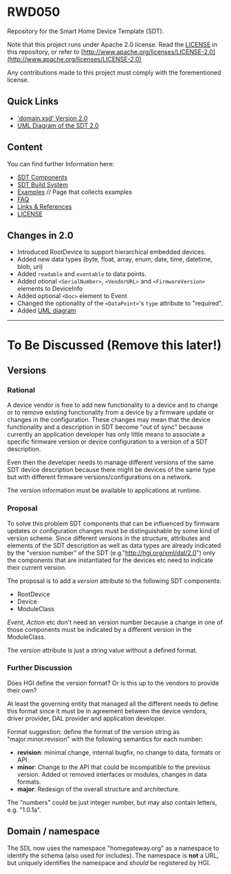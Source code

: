 # RWD050

Repository for the Smart Home Device Template (SDT).

Note that this project runs under Apache 2.0 license. Read the [LICENSE](LICENSE) in this repository, or refer to [http://www.apache.org/licenses/LICENSE-2.0](http://www.apache.org/licenses/LICENSE-2.0)

Any contributions made to this project must comply with the forementioned license.

## Quick Links
- ['domain.xsd' Version 2.0](SDT/schema2.0/src/domain.xsd)
- [UML Diagram of the SDT 2.0](SDT/schema2.0/docs/images/SDT2.0_UML.png)


## Content

You can find further Information here:

- [SDT Components](SDT/schema2.0/docs/SDT_Components.md)
- [SDT Build System](SDT/schema2.0/docs/SDT%20Build%20System.md)
- [Examples](SDT/schema2.0/docs/Exampls.md) // Page that collects examples
- [FAQ](SDT/schema2.0/docs/FAQ.md)
- [Links & References](SDT/schema2.0/docs/Links.md)
- [LICENSE](LICENSE)


## Changes in 2.0
- Introduced RootDevice to support hierarchical embedded devices.
- Added new data types (byte, float, array, enum, date, time, datetime, blob, uri)
- Added ``readable`` and ``eventable`` to data points.
- Added otional ``<SerialNumber>``, ``<VendorURL>`` and ``<FirmwareVersion>`` elements to DeviceInfo
- Added optional ``<Doc>`` element to Event
- Changed the optionality of the ``<DataPoint>``'s ``type`` attribute to "required".
- Added [UML diagram](SDT/schema2.0/docs/SDT_Components.md)

---

# To Be Discussed (Remove this later!)
## Versions
### Rational
A device vendor is free to add new functionality to a device and to change or to remove existing functionality from a device by a firmware update or changes in the configuration. These changes may mean that the device functionality and a description in SDT become "out of sync" because currently an application developer has only little means to associate a specific firmware version or device configuration to a version of a SDT description. 

Even then the developer needs to manage different versions of the same SDT device description because there might be devices of the same type but with different firmware versions/configurations on a network. 

The version information must be available to applications at runtime.

### Proposal
To solve this problem SDT components that can be influenced by firmware updates or configuration changes must be distinguishable by some kind of version scheme. Since different versions in the structure, attributes and elements of the SDT description as well as data types are already indicated by the "version number" of the SDT (e.g."http://hgi.org/xml/dal/2.0") only the components that are instantiated for the devices etc need to indicate their current version.

The proposal is to add a *version* attribute to the following SDT components:

- RootDevice
- Device
- ModuleClass

*Event*, *Action* etc don't need an version number because a change in one of those components must be indicated by a different version  in the ModuleClass.

The *version* attribute is just a string value without a defined format.

### Further Discussion
Does HGI define the version format? Or is this up to the vendors to provide their own? 

At least the governing entity that managed all the different needs to define this format since it must be in agreement between the device vendors, driver provider, DAL provider and application developer.

Format suggestion: define the format of the version string as "major.minor.revision" with the following semantics for each number:

- **revision**: minimal change, internal bugfix, no change to data, formats or API.
- **minor**: Change to the API that could be incompatible to the previous version. Added or removed interfaces or modules, changes in data formats.
- **major**: Redesign of the overall structure and architecture.

The "numbers" could be just integer number, but may also contain letters, e.g. "1.0.1a".


## Domain / namespace
The SDL now uses the namespace "homegateway.org" as a namespace to identify the schema (also used for includes). The namespace is **not** a URL, but uniquely identifies the namespace and *should* be registered by HGI.




